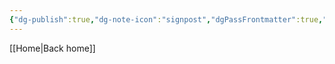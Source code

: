 ```yaml
---
{"dg-publish":true,"dg-note-icon":"signpost","dgPassFrontmatter":true,"noteIcon":"signpost","permalink":"/10-tags/comuncacao/","created":"2025-10-27T12:59:14.602+00:00","updated":"2025-10-27T12:59:22.525+00:00"}
---
```


[[Home\|Back home]]